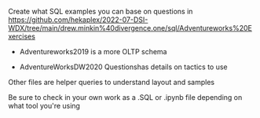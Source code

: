 Create what SQL examples you can base on questions in https://github.com/hekaplex/2022-07-DSI-WDX/tree/main/drew.minkin%40divergence.one/sql/Adventureworks%20Exercises
	

		
* Adventureworks2019 is a more OLTP schema
		
* AdventureWorksDW2020 Questionshas details on tactics to use
		
Other files are helper queries to understand layout  and samples
	
	
	
Be sure to check in your own work as a .SQL or .ipynb file depending on what tool you're using 
